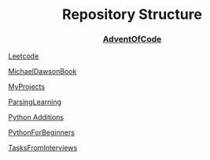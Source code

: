 <div align="center"><h1>Repository Structure</h1></div>

<h3 align="center"><a href="/AdventOfCode">AdventOfCode</a></h3>


[Leetcode](Leetcode)

[MichaelDawsonBook](MichaelDawsonBook)

[MyProjects](MyProjects)

[ParsingLearning](ParsingLearning)

[Python Additions](Python%20Additions)

[PythonForBeginners](PythonForBeginners)

[TasksFromInterviews](TasksFromInterviews)